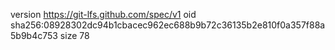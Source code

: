 version https://git-lfs.github.com/spec/v1
oid sha256:08928302dc94b1cbacec962ec688b9b72c36135b2e810f0a357f88a5b9b4c753
size 78

